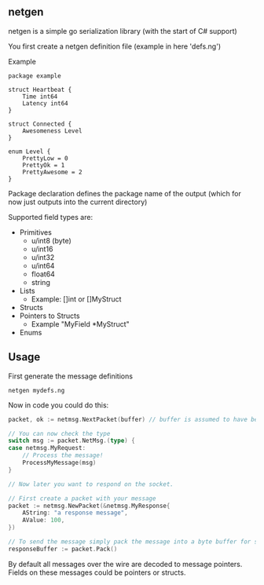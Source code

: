 netgen
--------------------

netgen is a simple go serialization library (with the start of C# support)

You first create a netgen definition file (example in here 'defs.ng')

Example
```
package example

struct Heartbeat {
    Time int64
    Latency int64
}

struct Connected {
    Awesomeness Level
}

enum Level {
    PrettyLow = 0
    PrettyOk = 1
    PrettyAwesome = 2
}
```
Package declaration defines the package name of the output (which for now just outputs into the current directory)

Supported field types are:
- Primitives
  - u/int8 (byte)
  - u/int16
  - u/int32
  - u/int64
  - float64
  - string
- Lists
  - Example: []int or []MyStruct
- Structs
- Pointers to Structs
  - Example "MyField *MyStruct"
- Enums

Usage
----------------------
First generate the message definitions
```
netgen mydefs.ng
```

Now in code you could do this:
```go
packet, ok := netmsg.NextPacket(buffer) // buffer is assumed to have been read off socket

// You can now check the type
switch msg := packet.NetMsg.(type) {
case netmsg.MyRequest:
    // Process the message!
    ProcessMyMessage(msg)
}

// Now later you want to respond on the socket.

// First create a packet with your message
packet := netmsg.NewPacket(&netmsg.MyResponse{
    AString: "a response message",
    AValue: 100,
})

// To send the message simply pack the message into a byte buffer for sending!
responseBuffer := packet.Pack()
```

By default all messages over the wire are decoded to message pointers.
Fields on these messages could be pointers or structs.

